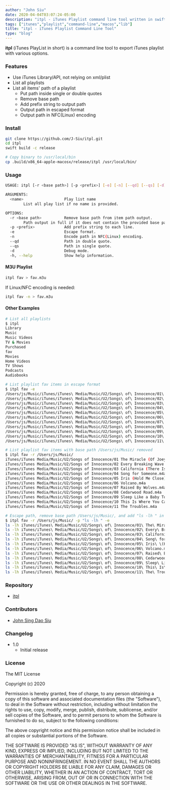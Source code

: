 ```yaml
---
author: "John Siu"
date: 2020-04-04T03:07:24-05:00
description: "itpl - iTunes Playlist command line tool written in swift."
tags: ["itunes","playlist","command-line","macos","lib"]
title: "itpl - iTunes Playlist Command Line Tool"
type: "blog"
---
```

__itpl__ (iTunes PlayList in short) is a command line tool to export iTunes playlist with various options.
<!--more-->

### Features

- Use iTunes Library/API, not relying on xml/plist
- List all playlists
- List all items' path of a playlist
  - Put path inside single or double quotes
  - Remove base path
  - Add prefix string to output path
  - Output path in escaped format
  - Output path in NFC(Linux) encoding

### Install

```sh
git clone https://github.com/J-Siu/itpl.git
cd itpl
swift build -c release

# Copy binary to /usr/local/bin
cp .build/x86_64-apple-macosx/release/itpl /usr/local/bin/
```

### Usage

```sh
USAGE: itpl [-r <base path>] [-p <prefix>] [-e] [-n] [--qd] [--qs] [-d] [<name>]

ARGUMENTS:
  <name>                  Play list name
        List all play list if no name is provided.

OPTIONS:
  -r <base path>          Remove base path from item path output.
        Path output in full if it does not contain the provided base path.
  -p <prefix>             Add prefix string to each line.
  -e                      Escape format.
  -n                      Encode path in NFC(Linux) encoding.
  --qd                    Path in double quote.
  --qs                    Path in single quote.
  -d                      Debug mode.
  -h, --help              Show help information.
```

#### M3U Playlist

```sh
itpl fav > fav.m3u
```

If Linux/NFC encoding is needed:

```sh
itpl fav -n > fav.m3u
```

#### Other Examples

```sh
# List all playlists
$ itpl
Library
Music
Music Videos
TV & Movies
Purchased
fav
Movies
Home Videos
TV Shows
Podcasts
Audiobooks
```

```sh
# List playlist fav items in escape format
$ itpl fav -e
/Users/js/Music/iTunes/iTunes\ Media/Music/U2/Songs\ of\ Innocence/01\ The\ Miracle\ \(Of\ Joey\ Ramone\).m4a
/Users/js/Music/iTunes/iTunes\ Media/Music/U2/Songs\ of\ Innocence/02\ Every\ Breaking\ Wave.m4a
/Users/js/Music/iTunes/iTunes\ Media/Music/U2/Songs\ of\ Innocence/03\ California\ \(There\ Is\ No\ End\ to\ Love\).m4a
/Users/js/Music/iTunes/iTunes\ Media/Music/U2/Songs\ of\ Innocence/04\ Song\ for\ Someone.m4a
/Users/js/Music/iTunes/iTunes\ Media/Music/U2/Songs\ of\ Innocence/05\ Iris\ \(Hold\ Me\ Close\).m4a
/Users/js/Music/iTunes/iTunes\ Media/Music/U2/Songs\ of\ Innocence/06\ Volcano.m4a
/Users/js/Music/iTunes/iTunes\ Media/Music/U2/Songs\ of\ Innocence/07\ Raised\ By\ Wolves.m4a
/Users/js/Music/iTunes/iTunes\ Media/Music/U2/Songs\ of\ Innocence/08\ Cedarwood\ Road.m4a
/Users/js/Music/iTunes/iTunes\ Media/Music/U2/Songs\ of\ Innocence/09\ Sleep\ Like\ a\ Baby\ Tonight.m4a
/Users/js/Music/iTunes/iTunes\ Media/Music/U2/Songs\ of\ Innocence/10\ This\ Is\ Where\ You\ Can\ Reach\ Me\ Now.m4a
/Users/js/Music/iTunes/iTunes\ Media/Music/U2/Songs\ of\ Innocence/11\ The\ Troubles.m4a
```

```sh
# List playlist fav items with base path /Users/js/Music/ removed
$ itpl fav -r /Users/js/Music/
iTunes/iTunes Media/Music/U2/Songs of Innocence/01 The Miracle (Of Joey Ramone).m4a
iTunes/iTunes Media/Music/U2/Songs of Innocence/02 Every Breaking Wave.m4a
iTunes/iTunes Media/Music/U2/Songs of Innocence/03 California (There Is No End to Love).m4a
iTunes/iTunes Media/Music/U2/Songs of Innocence/04 Song for Someone.m4a
iTunes/iTunes Media/Music/U2/Songs of Innocence/05 Iris (Hold Me Close).m4a
iTunes/iTunes Media/Music/U2/Songs of Innocence/06 Volcano.m4a
iTunes/iTunes Media/Music/U2/Songs of Innocence/07 Raised By Wolves.m4a
iTunes/iTunes Media/Music/U2/Songs of Innocence/08 Cedarwood Road.m4a
iTunes/iTunes Media/Music/U2/Songs of Innocence/09 Sleep Like a Baby Tonight.m4a
iTunes/iTunes Media/Music/U2/Songs of Innocence/10 This Is Where You Can Reach Me Now.m4a
iTunes/iTunes Media/Music/U2/Songs of Innocence/11 The Troubles.m4a
```

```sh
# Escape path, remove base path /Users/js/Music/, and add "ls -lh " in front
$ itpl fav -r /Users/js/Music/ -p "ls -lh " -e
ls -lh iTunes/iTunes\ Media/Music/U2/Songs\ of\ Innocence/01\ The\ Miracle\ \(Of\ Joey\ Ramone\).m4a
ls -lh iTunes/iTunes\ Media/Music/U2/Songs\ of\ Innocence/02\ Every\ Breaking\ Wave.m4a
ls -lh iTunes/iTunes\ Media/Music/U2/Songs\ of\ Innocence/03\ California\ \(There\ Is\ No\ End\ to\ Love\).m4a
ls -lh iTunes/iTunes\ Media/Music/U2/Songs\ of\ Innocence/04\ Song\ for\ Someone.m4a
ls -lh iTunes/iTunes\ Media/Music/U2/Songs\ of\ Innocence/05\ Iris\ \(Hold\ Me\ Close\).m4a
ls -lh iTunes/iTunes\ Media/Music/U2/Songs\ of\ Innocence/06\ Volcano.m4a
ls -lh iTunes/iTunes\ Media/Music/U2/Songs\ of\ Innocence/07\ Raised\ By\ Wolves.m4a
ls -lh iTunes/iTunes\ Media/Music/U2/Songs\ of\ Innocence/08\ Cedarwood\ Road.m4a
ls -lh iTunes/iTunes\ Media/Music/U2/Songs\ of\ Innocence/09\ Sleep\ Like\ a\ Baby\ Tonight.m4a
ls -lh iTunes/iTunes\ Media/Music/U2/Songs\ of\ Innocence/10\ This\ Is\ Where\ You\ Can\ Reach\ Me\ Now.m4a
ls -lh iTunes/iTunes\ Media/Music/U2/Songs\ of\ Innocence/11\ The\ Troubles.m4a
```

### Repository

- [itpl](//github.com/J-Siu/itpl)

### Contributors

- [John Sing Dao Siu](//github.com/J-Siu)

### Changelog

- 1.0
  - Initial release

### License

The MIT License

Copyright (c) 2020

Permission is hereby granted, free of charge, to any person obtaining a copy of this software and associated documentation files (the "Software"), to deal in the Software without restriction, including without limitation the rights to use, copy, modify, merge, publish, distribute, sublicense, and/or sell copies of the Software, and to permit persons to whom the Software is furnished to do so, subject to the following conditions:

The above copyright notice and this permission notice shall be included in all copies or substantial portions of the Software.

THE SOFTWARE IS PROVIDED "AS IS", WITHOUT WARRANTY OF ANY KIND, EXPRESS OR IMPLIED, INCLUDING BUT NOT LIMITED TO THE WARRANTIES OF MERCHANTABILITY, FITNESS FOR A PARTICULAR PURPOSE AND NONINFRINGEMENT. IN NO EVENT SHALL THE AUTHORS OR COPYRIGHT HOLDERS BE LIABLE FOR ANY CLAIM, DAMAGES OR OTHER LIABILITY, WHETHER IN AN ACTION OF CONTRACT, TORT OR OTHERWISE, ARISING FROM, OUT OF OR IN CONNECTION WITH THE SOFTWARE OR THE USE OR OTHER DEALINGS IN THE SOFTWARE.
